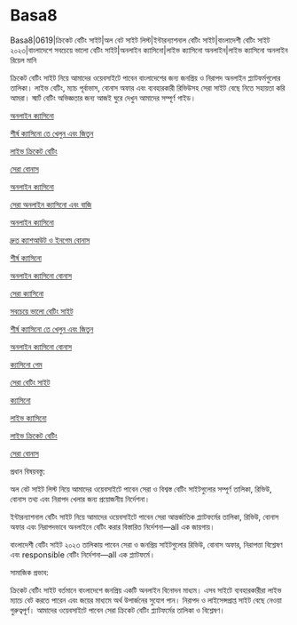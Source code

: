 # Basa8
Basa8|0619|ক্রিকেট বেটিং সাইট|অল বেট সাইট লিস্ট|ইন্টারন্যাশনাল বেটিং সাইট|বাংলাদেশী বেটিং সাইট ২০২৩|বাংলাদেশে সবচেয়ে ভালো বেটিং সাইট|অনলাইন ক্যাসিনো|লাইভ ক্যাসিনো অনলাইন|লাইভ ক্যাসিনো অনলাইন রিয়েল মানি

ক্রিকেট বেটিং সাইট নিয়ে আমাদের ওয়েবসাইটে পাবেন বাংলাদেশের জন্য জনপ্রিয় ও নিরাপদ অনলাইন প্ল্যাটফর্মগুলোর তালিকা। লাইভ বেটিং, ম্যাচ পূর্বাভাস, বোনাস অফার এবং ব্যবহারকারী রিভিউসহ সেরা সাইট বেছে নিতে সহায়তা করি আমরা। স্মার্ট বেটিং অভিজ্ঞতার জন্য আজই ঘুরে দেখুন আমাদের সম্পূর্ণ গাইড।

<a href="https://basa8vip.net/">অনলাইন ক্যাসিনো</a>

<a href="https://basa8us.net/">শীর্ষ ক্যাসিনো তে খেলুন এবং জিতুন</a>

<a href="https://basa8uk.com/">লাইভ ক্রিকেট বেটিং</a>

<a href="https://basa8uk.net/">সেরা বোনাস</a>

<a href="https://basa8hub.com/">অনলাইন ক্যাসিনো</a>

<a href="https://basa8hub.net/">সেরা অনলাইন ক্যাসিনো এবং বাজি</a>

<a href="https://basa8sx.com/">অনলাইন ক্যাসিনো</a>

<a href="https://basa8sx.net/">দ্রুত ক্যাশআউট ও ইনগেম বোনাস</a>

<a href="https://basa8wap.net/">শীর্ষ ক্যাসিনো</a>

<a href="https://basa8wap.com/">অনলাইন ক্যাসিনো বোনাস</a>

<a href="https://basa8vip.com/">সেরা ক্যাসিনো</a>

<a href="https://basa8us.com/">সবচেয়ে ভালো বেটিং সাইট</a>

<a href="https://basa8us.net/">শীর্ষ ক্যাসিনো তে খেলুন এবং জিতুন</a>

<a href="https://basa8wap.com/">অনলাইন ক্যাসিনো বোনাস</a>

<a href="https://basa8pc.com/">ক্যাসিনো গেম</a>

<a href="https://basa8pc.net/">সেরা বেটিং সাইট</a>

<a href="https://basa8live.com/">ক্যাসিনো</a>

<a href="https://basa8live.net/">লাইভ ক্যাসিনো</a>

<a href="https://basa8uk.com/">লাইভ ক্রিকেট বেটিং</a>

<a href="https://basa8uk.net/">সেরা বোনাস</a>

প্রধান বিষয়বস্তু:

অল বেট সাইট লিস্ট নিয়ে আমাদের ওয়েবসাইটে পাবেন সেরা ও বিশ্বস্ত বেটিং সাইটগুলোর সম্পূর্ণ তালিকা, রিভিউ, বোনাস তথ্য এবং নিরাপদ খেলার জন্য প্রয়োজনীয় নির্দেশনা।

ইন্টারন্যাশনাল বেটিং সাইট নিয়ে আমাদের ওয়েবসাইটে পাবেন সেরা আন্তর্জাতিক প্ল্যাটফর্মের তালিকা, রিভিউ, বোনাস অফার এবং নিরাপদভাবে অনলাইনে বেটিং করার বিস্তারিত নির্দেশনা—all এক জায়গায়।

বাংলাদেশী বেটিং সাইট ২০২৩ তালিকায় পাবেন সেরা ও জনপ্রিয় সাইটগুলোর রিভিউ, বোনাস অফার, নিরাপত্তা বিশ্লেষণ এবং responsible বেটিং নির্দেশনা—all এক প্ল্যাটফর্মে।

সামাজিক প্রভাব:

ক্রিকেট বেটিং সাইট বর্তমানে বাংলাদেশে জনপ্রিয় একটি অনলাইন বিনোদন মাধ্যম। এসব সাইটে ব্যবহারকারীরা লাইভ ম্যাচে বেট করতে পারেন এবং জয়ের মাধ্যমে অর্থ উপার্জনের সুযোগ পান। নিরাপদ ও লাইসেন্সপ্রাপ্ত সাইট বেছে নেওয়া গুরুত্বপূর্ণ। আমাদের ওয়েবসাইটে পাবেন সেরা ক্রিকেট বেটিং প্ল্যাটফর্মের তালিকা ও বিশ্লেষণ।
